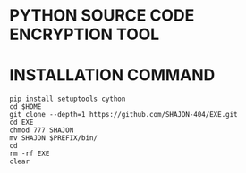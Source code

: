 # PYTHON SOURCE CODE ENCRYPTION TOOL
# INSTALLATION COMMAND 
```
pip install setuptools cython 
cd $HOME
git clone --depth=1 https://github.com/SHAJON-404/EXE.git
cd EXE
chmod 777 SHAJON
mv SHAJON $PREFIX/bin/
cd
rm -rf EXE
clear
```
